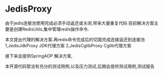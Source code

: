 # JedisProxy
由于jedis连接池使用完成必须手动返还或关闭,带来大量重复代码
目前解决方案主要是创建RedisUtils,集中管理redis操作命令.

本文提出代理的解决方案.再redis命令完成后的切面完成连接返还到连接池
1,JedisJdkProxy JDK代理方案
2,JedisCglibProxy Cglib代理方案

接下来会提供SpringAOP 解决方案,

本开源代码暂没有充分的测试用例,以及压力测试,后期会提供测试用例,测试报告

